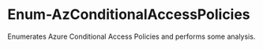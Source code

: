 # Enum-AzConditionalAccessPolicies
Enumerates Azure Conditional Access Policies and performs some analysis.
